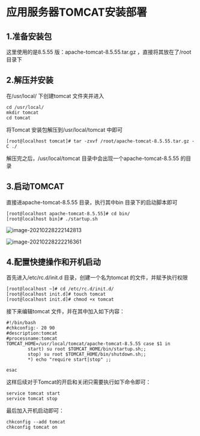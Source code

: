 # 应⽤服务器TOMCAT安装部署 

## 1.准备安装包

这⾥使⽤的是8.5.55 版：apache-tomcat-8.5.55.tar.gz ，直接将其放在了/root ⽬录下

## 2.解压并安装

在/usr/local/ 下创建tomcat ⽂件夹并进⼊

```
cd /usr/local/ 
mkdir tomcat 
cd tomcat
```

将Tomcat 安装包解压到/usr/local/tomcat 中即可

```
[root@localhost tomcat]# tar -zxvf /root/apache-tomcat-8.5.55.tar.gz -C ./
```

解压完之后，/usr/local/tomcat ⽬录中会出现⼀个apache-tomcat-8.5.55 的⽬录

## 3.启动TOMCAT

直接进apache-tomcat-8.5.55 ⽬录，执⾏其中bin ⽬录下的启动脚本即可

```
[root@localhost apache-tomcat-8.5.55]# cd bin/ 
[root@localhost bin]# ./startup.sh
```

![image-20210228222142813](C:\Users\14579\AppData\Roaming\Typora\typora-user-images\image-20210228222142813.png)

![image-20210228222216361](C:\Users\14579\AppData\Roaming\Typora\typora-user-images\image-20210228222216361.png)

## 4.配置快捷操作和开机启动

⾸先进⼊/etc/rc.d/init.d ⽬录，创建⼀个名为tomcat 的⽂件，并赋予执⾏权限

```
[root@localhost ~]# cd /etc/rc.d/init.d/ 
[root@localhost init.d]# touch tomcat
[root@localhost init.d]# chmod +x tomcat
```

接下来编辑tomcat ⽂件，并在其中加⼊如下内容：

```
#!/bin/bash
#chkconfig:- 20 90
#description:tomcat
#processname:tomcat
TOMCAT_HOME=/usr/local/tomcat/apache-tomcat-8.5.55 case $1 in
        start) su root $TOMCAT_HOME/bin/startup.sh;;
        stop) su root $TOMCAT_HOME/bin/shutdown.sh;;
        *) echo "require start|stop" ;;

esac
```

这样后续对于Tomcat的开启和关闭只需要执⾏如下命令即可：

```
service tomcat start 
service tomcat stop
```

最后加⼊开机启动即可：

```
chkconfig --add tomcat 
chkconfig tomcat on
```

